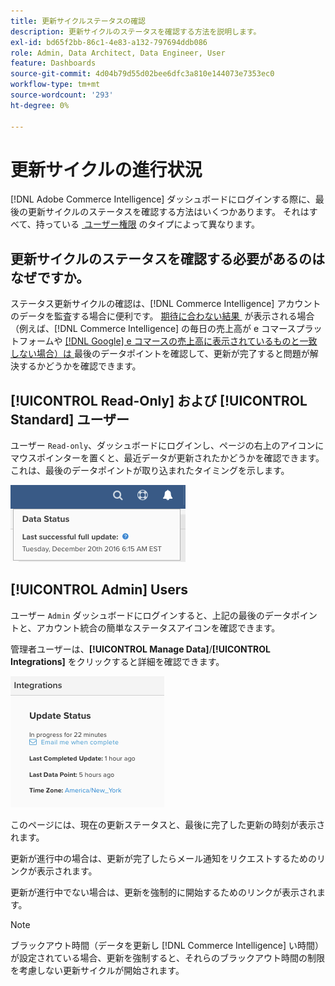 ```yaml
---
title: 更新サイクルステータスの確認
description: 更新サイクルのステータスを確認する方法を説明します。
exl-id: bd65f2bb-86c1-4e83-a132-797694ddb086
role: Admin, Data Architect, Data Engineer, User
feature: Dashboards
source-git-commit: 4d04b79d55d02bee6dfc3a810e144073e7353ec0
workflow-type: tm+mt
source-wordcount: '293'
ht-degree: 0%

---
```


# 更新サイクルの進行状況

[!DNL Adobe Commerce Intelligence] ダッシュボードにログインする際に、最後の更新サイクルのステータスを確認する方法はいくつかあります。 それはすべて、持っている [&#x200B; ユーザー権限 &#x200B;](../administrator/user-management/user-management.md) のタイプによって異なります。

## 更新サイクルのステータスを確認する必要があるのはなぜですか。

ステータス更新サイクルの確認は、[!DNL Commerce Intelligence] アカウントのデータを監査する場合に便利です。 [&#x200B; 期待に合わない結果 &#x200B;](../data-analyst/data-warehouse-mgr/data-and-updates-faq.md) が表示される場合（例えば、[!DNL Commerce Intelligence] の毎日の売上高が e コマースプラットフォームや [[!DNL Google] e コマースの売上高に表示されているものと一致しない場合）は &#x200B;](https://experienceleague.adobe.com/docs/commerce-knowledge-base/kb/troubleshooting/miscellaneous/diagnosing-google-ecommerce-revenue-discrepancies.html) 最後のデータポイントを確認して、更新が完了すると問題が解決するかどうかを確認できます。

## [!UICONTROL Read-Only] および [!UICONTROL Standard] ユーザー

ユーザー `Read-only`、ダッシュボードにログインし、ページの右上のアイコンにマウスポインターを置くと、最近データが更新されたかどうかを確認できます。 これは、最後のデータポイントが取り込まれたタイミングを示します。

![&#x200B; インターフェイスに表示される前回成功したデータ更新タイムスタンプ &#x200B;](../../mbi/assets/last-success-data.png)

## [!UICONTROL Admin] Users

ユーザー `Admin` ダッシュボードにログインすると、上記の最後のデータポイントと、アカウント統合の簡単なステータスアイコンを確認できます。

管理者ユーザーは、**[!UICONTROL Manage Data]**/**[!UICONTROL Integrations]** をクリックすると詳細を確認できます。

![&#x200B; 接続の詳細と更新ステータスを表示するデータ統合の管理ページ &#x200B;](../../mbi/assets/detail-manage-data-integrations.png)

このページには、現在の更新ステータスと、最後に完了した更新の時刻が表示されます。

更新が進行中の場合は、更新が完了したらメール通知をリクエストするためのリンクが表示されます。

更新が進行中でない場合は、更新を強制的に開始するためのリンクが表示されます。

>[!NOTE]
>
>ブラックアウト時間（データを更新し [!DNL Commerce Intelligence] い時間）が設定されている場合、更新を強制すると、それらのブラックアウト時間の制限を考慮しない更新サイクルが開始されます。
